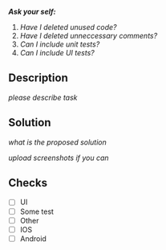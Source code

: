 ***Ask your self:***
1. *Have I deleted unused code?*
2. *Have I deleted unneccessary comments?*
3. *Can I include unit tests?*
4. *Can I include UI tests?*

## Description
*please describe task*

## Solution
*what is the proposed solution*

*upload screenshots if you can*

## Checks
- [ ] UI
- [ ] Some test
- [ ] Other
- [ ] IOS
- [ ] Android
